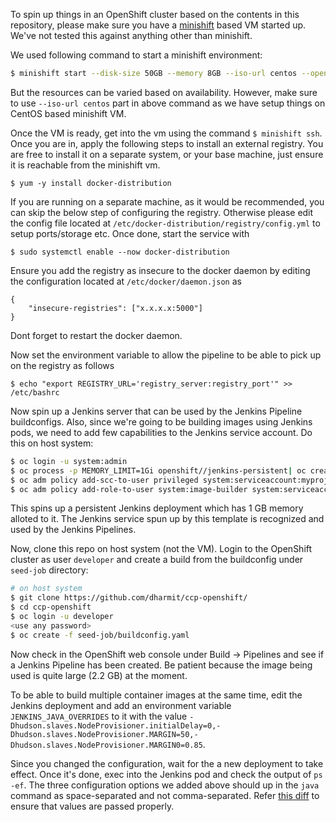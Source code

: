 To spin up things in an OpenShift cluster based on the contents in this
repository, please make sure you have a
[minishift](https://github.com/minishift/minishift/) based VM started up. We've
not tested this against anything other than minishift.

We used following command to start a minishift environment:

```bash
$ minishift start --disk-size 50GB --memory 8GB --iso-url centos --openshift-version 3.9.0
```

But the resources can be varied based on availability. However, make sure to
use `--iso-url centos` part in above command as we have setup things on CentOS
based minishift VM.

Once the VM is ready, get into the vm using the command `$ minishift ssh`. Once you are in, apply the following steps to install an external registry. You are free to install it on a separate system, or your base machine, just ensure it is reachable from the minishift vm.

    $ yum -y install docker-distribution

If you are running on a separate machine, as it would be recommended, you can skip the below step of configuring the registry. Otherwise please edit the config file located at `/etc/docker-distribution/registry/config.yml` to setup ports/storage etc. Once done, start the service with

    $ sudo systemctl enable --now docker-distribution

Ensure you add the registry as insecure to the docker daemon by editing the configuration located at `/etc/docker/daemon.json` as 

    {
    	"insecure-registries": ["x.x.x.x:5000"]
    }

Dont forget to restart the docker daemon.

Now set the environment variable to allow the pipeline to be able to pick up on the registry as follows

    $ echo "export REGISTRY_URL='registry_server:registry_port'" >> /etc/bashrc

Now spin up a Jenkins server that can be used by the Jenkins
Pipeline buildconfigs. Also, since we're going to be building images using
Jenkins pods, we need to add few capabilities to the Jenkins service account.
Do this on host system:

```bash
$ oc login -u system:admin
$ oc process -p MEMORY_LIMIT=1Gi openshift//jenkins-persistent| oc create -f -
$ oc adm policy add-scc-to-user privileged system:serviceaccount:myproject:jenkins
$ oc adm policy add-role-to-user system:image-builder system:serviceaccount:myproject:jenkins
```

This spins up a persistent Jenkins deployment which has 1 GB memory alloted to
it. The Jenkins service spun up by this template is recognized and used by the
Jenkins Pipelines.

Now, clone this repo on host system (not the VM). Login to the OpenShift
cluster as user `developer` and create a build from the buildconfig under
`seed-job` directory:

```bash
# on host system
$ git clone https://github.com/dharmit/ccp-openshift/
$ cd ccp-openshift
$ oc login -u developer
<use any password>
$ oc create -f seed-job/buildconfig.yaml
```

Now check in the OpenShift web console under Build -> Pipelines and see if a
Jenkins Pipeline has been created. Be patient because the image being used is
quite large (2.2 GB) at the moment.

To be able to build multiple container images at the same time, edit the
Jenkins deployment and add an environment variable `JENKINS_JAVA_OVERRIDES` to
it with the value
`-Dhudson.slaves.NodeProvisioner.initialDelay=0,-Dhudson.slaves.NodeProvisioner.MARGIN=50,-Dhudson.slaves.NodeProvisioner.MARGIN0=0.85`.

Since you changed the configuration, wait for the a new deployment to take
effect. Once it's done, exec into the Jenkins pod and check the output of `ps
-ef`. The three configuration options we added above should up in the `java`
command as space-separated and not comma-separated. Refer [this
diff](https://github.com/openshift/openshift-docs/pull/7259/files?short_path=05f80f3#diff-05f80f3ab954ce57c630417065819109)
to ensure that values are passed properly.
